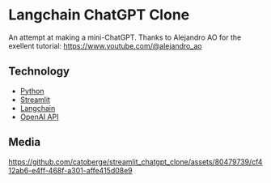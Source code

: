 # Langchain ChatGPT Clone

An attempt at making a mini-ChatGPT.
Thanks to Alejandro AO for the exellent tutorial: https://www.youtube.com/@alejandro_ao

## Technology
* [Python](https://www.python.org/)
* [Streamlit](https://streamlit.io/)
* [Langchain](https://www.langchain.com/)
* [OpenAI API](https://platform.openai.com/docs/introduction)

## Media
https://github.com/catoberge/streamlit_chatgpt_clone/assets/80479739/cf412ab6-e4ff-468f-a301-affe415d08e9

